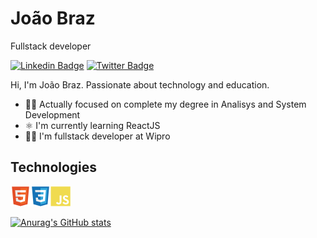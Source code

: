 # João Braz
Fullstack developer

[![Linkedin Badge](https://img.shields.io/badge/-@joaovsbraz-7a07f5?style=flat-square&labelColor=7a07f5&logo=linkedin&logoColor=white&link=https://linkedin.com/in/joaovsbraz)](https://linkedin.com/in/joaovsbraz)
[![Twitter Badge](https://img.shields.io/badge/-@joaovsbraz-7a07f5?style=flat-square&labelColor=7a07f5&logo=twitter&logoColor=white&link=https://twitter.com/joaovsbraz)](https://twitter.com/JoaoVSBraz)

Hi, I'm João Braz. Passionate about technology and education.

- 👨‍🎓 Actually focused on complete my degree in Analisys and System Development
- ⚛️ I'm currently learning ReactJS
- 👨‍💻 I'm fullstack developer at Wipro

## Technologies
<img height="32" width="32" src="https://raw.githubusercontent.com/devicons/devicon/master/icons/html5/html5-original.svg" /><img height="32" width="32" src="https://raw.githubusercontent.com/devicons/devicon/master/icons/css3/css3-original.svg" /><img height="32" width="32" src="https://raw.githubusercontent.com/devicons/devicon/master/icons/javascript/javascript-plain.svg" />

[![Anurag's GitHub stats](https://github-readme-stats.vercel.app/api?username=joaovsbraz&show_icons=true&title_color=fff&text_color=fff&icon_color=fff&border_color=7a07f5&bg_color=7a07f5)](https://github.com/anuraghazra/github-readme-stats)


<!--
**JoaoVSBraz/joaovsbraz** is a ✨ _special_ ✨ repository because its `README.md` (this file) appears on your GitHub profile.

Here are some ideas to get you started:

- 🔭 I’m currently working on ...
- 🌱 I’m currently learning ...
- 👯 I’m looking to collaborate on ...
- 🤔 I’m looking for help with ...
- 💬 Ask me about ...
- 📫 How to reach me: ...
- 😄 Pronouns: ...
- ⚡ Fun fact: ...
-->

